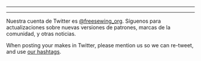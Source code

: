 ***

***

Nuestra cuenta de Twitter es [@freesewing\_org](https://twitter.com/freesewing_org). Síguenos para actualizaciones sobre nuevas versiones de patrones, marcas de la comunidad, y otras noticias.

When posting your makes in Twitter, please mention us so we can re-tweet, and use [our hashtags](/community/hashtags/).
